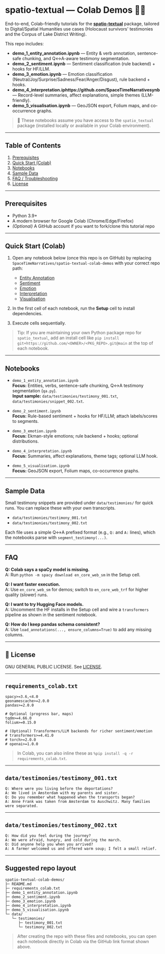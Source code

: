 # spatio-textual — Colab Demos 📓✨

End-to-end, Colab-friendly tutorials for the [**spatio-textual**](https://github.com/SpaceTimeNarratives/spatio-textual) package, tailored to Digital/Spatial Humanities use cases (Holocaust survivors' testimonies and the Corpus of Lake District Writing).

This repo includes:

- **demo_1_entity_annotation.ipynb** — Entity & verb annotation, sentence-safe chunking, and Q↔A-aware testimony segmentation.
- **demo_2_sentiment.ipynb** — Sentiment classification (rule backend) + hooks for HF/LLM.
- **demo_3_emotion.ipynb** — Emotion classification (Neutral/Joy/Surprise/Sadness/Fear/Anger/Disgust), rule backend + hooks.
- **demo_4_interpretation.iphttps://github.com/SpaceTimeNarrativesynb** — Record-level summaries, affect explanations, simple themes (LLM-friendly).
- **demo_5_visualisation.ipynb** — GeoJSON export, Folium maps, and co-occurrence graphs.

> 🧩 These notebooks assume you have access to the `spatio_textual` package (installed locally or available in your Colab environment).

---

## Table of Contents
1. [Prerequisites](#prerequisites)
2. [Quick Start (Colab)](#quick-start-colab)
3. [Notebooks](#notebooks)
4. [Sample Data](#sample-data)
5. [FAQ / Troubleshooting](#faq)
6. [License](#license)

---

## Prerequisites
- Python 3.9+
- A modern browser for Google Colab (Chrome/Edge/Firefox)
- *(Optional)* A GitHub account if you want to fork/clone this tutorial repo

---

## Quick Start (Colab)

1. Open any notebook below (once this repo is on GitHub) by replacing `SpaceTimeNarratives/spatio-textual-colab-demos` with your correct repo path:
   - [Entity Annotation](https://colab.research.google.com/github/SpaceTimeNarratives/spatio-textual-colab-demos/blob/main/demo_1_entity_annotation.ipynb)
   - [Sentiment](https://colab.research.google.com/github/SpaceTimeNarratives/spatio-textual-colab-demos/blob/main/demo_2_sentiment.ipynb)
   - [Emotion](https://colab.research.google.com/github/SpaceTimeNarratives/spatio-textual-colab-demos/blob/main/demo_3_emotion.ipynb)
   - [Interpretation](https://colab.research.google.com/github/SpaceTimeNarratives/spatio-textual-colab-demos/blob/main/demo_4_interpretation.ipynb)
   - [Visualisation](https://colab.research.google.com/github/SpaceTimeNarratives/spatio-textual-colab-demos/blob/main/demo_5_visualisation.ipynb)

2. In the first cell of each notebook, run the **Setup** cell to install dependencies.

3. Execute cells sequentially.

> Tip: If you are maintaining your own Python package repo for `spatio_textual`, add an install cell like `pip install git+https://github.com/<OWNER>/<PKG_REPO>.git@main` at the top of each notebook.

---

## Notebooks

- `demo_1_entity_annotation.ipynb`  
  **Focus:** Entities, verbs, sentence-safe chunking, Q↔A testimony segmentation (`qa.py`).  
  **Input sample:** `data/testimonies/testimony_001.txt`, `data/testimonies/snippet_002.txt`.

- `demo_2_sentiment.ipynb`  
  **Focus:** Rule-based sentiment + hooks for HF/LLM; attach labels/scores to segments.

- `demo_3_emotion.ipynb`  
  **Focus:** Ekman-style emotions; rule backend + hooks; optional distributions.

- `demo_4_interpretation.ipynb`  
  **Focus:** Summaries, affect explanations, theme tags; optional LLM hook.

- `demo_5_visualisation.ipynb`  
  **Focus:** GeoJSON export, Folium maps, co-occurrence graphs.

---

## Sample Data

Small testimony snippets are provided under `data/testimonies/` for quick runs. You can replace these with your own transcripts.

- `data/testimonies/testimony_001.txt`
- `data/testimonies/testimony_002.txt`

Each file uses a simple Q↔A prefixed format (e.g., `Q:` and `A:` lines), which the notebooks parse with `segment_testimony(...)`.

---

## FAQ

**Q: Colab says a spaCy model is missing.**  
A: Run `python -m spacy download en_core_web_sm` in the Setup cell.

**Q: I want faster execution.**  
A: Use `en_core_web_sm` for demos; switch to `en_core_web_trf` for higher quality (slower) runs.

**Q: I want to try Hugging Face models.**  
A: Uncomment the HF installs in the Setup cell and wire a `transformers` pipeline as shown in the sentiment notebook.

**Q: How do I keep pandas schema consistent?**  
A: Use `load_annotations(..., ensure_columns=True)` to add any missing columns.

---

## 📄 License

GNU GENERAL PUBLIC LICENSE. See [LICENSE](./LICENSE.txt).

---

## `requirements_colab.txt`

```text
spacy>=3.6,<4.0
geonamescache>=2.0.0
pandas>=2.0.0

# Optional (progress bar, maps)
tqdm>=4.66.0
folium>=0.15.0

# (Optional) Transformers/LLM backends for richer sentiment/emotion
# transformers>=4.41.0
# torch>=2.0.0
# openai>=1.0.0
```

> In Colab, you can also inline these as `%pip install -q -r requirements_colab.txt`.

---

## `data/testimonies/testimony_001.txt`

```text
Q: Where were you living before the deportations?
A: We lived in Amsterdam with my parents and sister.
Q: Do you remember what happened when the transports began?
A: Anne Frank was taken from Amsterdam to Auschwitz. Many families were separated.
```

---

## `data/testimonies/testimony_002.txt`

```text
Q: How did you feel during the journey?
A: We were afraid, hungry, and cold during the march.
Q: Did anyone help you when you arrived?
A: A farmer welcomed us and offered warm soup; I felt a small relief.
```

---

## Suggested repo layout

```text
spatio-textual-colab-demos/
├─ README.md
├─ requirements_colab.txt
├─ demo_1_entity_annotation.ipynb
├─ demo_2_sentiment.ipynb
├─ demo_3_emotion.ipynb
├─ demo_4_interpretation.ipynb
├─ demo_5_visualisation.ipynb
└─ data/
   └─ testimonies/
      ├─ testimony_001.txt
      └─ testimony_002.txt
```

> After creating the repo with these files and notebooks, you can open each notebook directly in Colab via the GitHub link format shown above.
